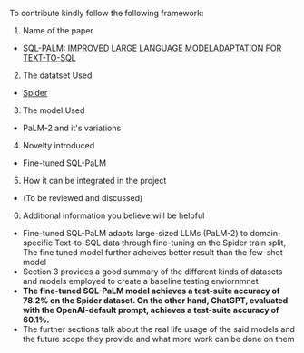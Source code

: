 To contribute kindly follow the following framework:
1. Name of the paper 
* [SQL-PALM: IMPROVED LARGE LANGUAGE
MODELADAPTATION FOR TEXT-TO-SQL](https://arxiv.org/pdf/2306.00739.pdf)  
2. The datatset Used 
* [Spider](https://yale-lily.github.io/spider)
3. The model Used 
* PaLM-2 and it's variations
4. Novelty introduced
* Fine-tuned SQL-PaLM 
5. How it can be integrated in the project 
* (To be reviewed and discussed)
6. Additional information you believe will be helpful 
* Fine-tuned SQL-PaLM adapts large-sized LLMs (PaLM-2) to domain-specific Text-to-SQL data through fine-tuning on the Spider train split, The fine tuned model further acheives better result than the few-shot model
* Section 3 provides a good summary of the different kinds of datasets and models employed to create a baseline testing enviornmnet 
* **The fine-tuned SQL-PaLM model achieves a test-suite accuracy of 78.2% on the Spider dataset. On the other hand, ChatGPT, evaluated with the OpenAI-default prompt, achieves a test-suite accuracy of 60.1%.**
* The further sections talk about the real life usage of the said models and the future scope they provide and what more work can be done on them